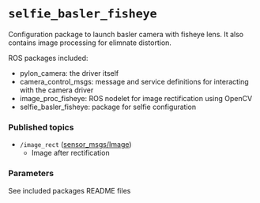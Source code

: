 # `selfie_basler_fisheye`

Configuration package to launch basler camera with fisheye lens. It also contains image processing for elimnate distortion.

ROS packages included:
- pylon_camera: the driver itself
- camera_control_msgs: message and service definitions for interacting with the camera driver
- image_proc_fisheye: ROS nodelet for image rectification using OpenCV
- selfie_basler_fisheye: package for selfie configuration

### Published topics
- `/image_rect` ([sensor_msgs/Image](http://docs.ros.org/melodic/api/sensor_msgs/html/msg/Image.html))
  - Image after rectification

### Parameters
See included packages README files